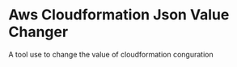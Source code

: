 # Aws Cloudformation Json Value Changer
A tool use to change the value of cloudformation conguration
